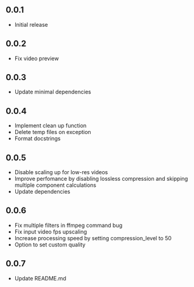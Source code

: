 ## 0.0.1

* Initial release

## 0.0.2

* Fix video preview

## 0.0.3

* Update minimal dependencies

## 0.0.4

* Implement clean up function
* Delete temp files on exception
* Format docstrings

## 0.0.5

* Disable scaling up for low-res videos
* Improve perfomance by disabling lossless compression and skipping multiple component calculations
* Update dependencies

## 0.0.6

* Fix multiple filters in ffmpeg command bug
* Fix input video fps upscaling
* Increase processing speed by setting compression_level to 50
* Option to set custom quality

## 0.0.7

* Update README.md